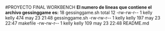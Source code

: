 
#PROYECTO FINAL WORKBENCH
**El numero de lineas que contiene el archivo gessinggame es:**
18 gessinggame.sh
total 12
-rw-rw-r-- 1 kelly kelly 474 may 23 21:48 gessinggame.sh
-rw-rw-r-- 1 kelly kelly 197 may 23 22:47 makefile
-rw-rw-r-- 1 kelly kelly 109 may 23 22:48 README.md
